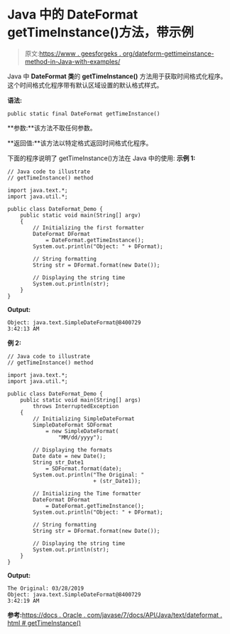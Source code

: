 # Java 中的 DateFormat getTimeInstance()方法，带示例

> 原文:[https://www . geesforgeks . org/dateform-gettimeinstance-method-in-Java-with-examples/](https://www.geeksforgeeks.org/dateformat-gettimeinstance-method-in-java-with-examples/)

Java 中 **DateFormat 类**的 **getTimeInstance()** 方法用于获取时间格式化程序。这个时间格式化程序带有默认区域设置的默认格式样式。

**语法:**

```
public static final DateFormat getTimeInstance()
```

**参数:**该方法不取任何参数。

**返回值:**该方法以特定格式返回时间格式化程序。

下面的程序说明了 getTimeInstance()方法在 Java 中的使用:
**示例 1:**

```
// Java code to illustrate
// getTimeInstance() method

import java.text.*;
import java.util.*;

public class DateFormat_Demo {
    public static void main(String[] argv)
    {
        // Initializing the first formatter
        DateFormat DFormat
            = DateFormat.getTimeInstance();
        System.out.println("Object: " + DFormat);

        // String formatting
        String str = DFormat.format(new Date());

        // Displaying the string time
        System.out.println(str);
    }
}
```

**Output:**

```
Object: java.text.SimpleDateFormat@8400729
3:42:13 AM

```

**例 2:**

```
// Java code to illustrate
// getTimeInstance() method

import java.text.*;
import java.util.*;

public class DateFormat_Demo {
    public static void main(String[] args)
        throws InterruptedException
    {
        // Initializing SimpleDateFormat
        SimpleDateFormat SDFormat
            = new SimpleDateFormat(
                "MM/dd/yyyy");

        // Displaying the formats
        Date date = new Date();
        String str_Date1
            = SDFormat.format(date);
        System.out.println("The Original: "
                           + (str_Date1));

        // Initializing the Time formatter
        DateFormat DFormat
            = DateFormat.getTimeInstance();
        System.out.println("Object: " + DFormat);

        // String formatting
        String str = DFormat.format(new Date());

        // Displaying the string time
        System.out.println(str);
    }
}
```

**Output:**

```
The Original: 03/28/2019
Object: java.text.SimpleDateFormat@8400729
3:42:19 AM

```

**参考:**[https://docs . Oracle . com/javase/7/docs/API/Java/text/dateformat . html # getTimeInstance()](https://docs.oracle.com/javase/7/docs/api/java/text/DateFormat.html#getTimeInstance())